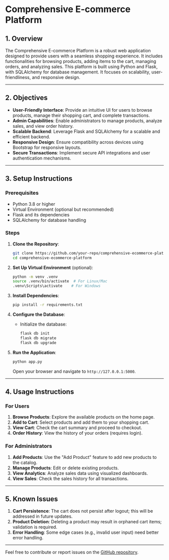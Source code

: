 # Comprehensive E-commerce Platform

## 1. Overview
The Comprehensive E-commerce Platform is a robust web application designed to provide users with a seamless shopping experience. It includes functionalities for browsing products, adding items to the cart, managing orders, and analyzing sales. This platform is built using Python and Flask, with SQLAlchemy for database management. It focuses on scalability, user-friendliness, and responsive design.

---

## 2. Objectives
- **User-Friendly Interface**: Provide an intuitive UI for users to browse products, manage their shopping cart, and complete transactions.
- **Admin Capabilities**: Enable administrators to manage products, analyze sales, and view order history.
- **Scalable Backend**: Leverage Flask and SQLAlchemy for a scalable and efficient backend.
- **Responsive Design**: Ensure compatibility across devices using Bootstrap for responsive layouts.
- **Secure Transactions**: Implement secure API integrations and user authentication mechanisms.

---

## 3. Setup Instructions

### Prerequisites
- Python 3.8 or higher
- Virtual Environment (optional but recommended)
- Flask and its dependencies
- SQLAlchemy for database handling

### Steps
1. **Clone the Repository**:
   ```bash
   git clone https://github.com/your-repo/comprehensive-ecommerce-platform.git
   cd comprehensive-ecommerce-platform
   ```

2. **Set Up Virtual Environment** (optional):
   ```bash
   python -m venv .venv
   source .venv/bin/activate  # For Linux/Mac
   .venv\Scripts\activate    # For Windows
   ```

3. **Install Dependencies**:
   ```bash
   pip install -r requirements.txt
   ```

4. **Configure the Database**:
   - Initialize the database:
     ```bash
     flask db init
     flask db migrate
     flask db upgrade
     ```

5. **Run the Application**:
   ```bash
   python app.py
   ```
   Open your browser and navigate to `http://127.0.0.1:5000`.

---

## 4. Usage Instructions

### For Users
1. **Browse Products**: Explore the available products on the home page.
2. **Add to Cart**: Select products and add them to your shopping cart.
3. **View Cart**: Check the cart summary and proceed to checkout.
4. **Order History**: View the history of your orders (requires login).

### For Administrators
1. **Add Products**: Use the "Add Product" feature to add new products to the catalog.
2. **Manage Products**: Edit or delete existing products.
3. **View Analytics**: Analyze sales data using visualized dashboards.
4. **View Sales**: Check the sales history for all transactions.

---

## 5. Known Issues
1. **Cart Persistence**: The cart does not persist after logout; this will be addressed in future updates.
2. **Product Deletion**: Deleting a product may result in orphaned cart items; validation is required.
3. **Error Handling**: Some edge cases (e.g., invalid user input) need better error handling.

---

Feel free to contribute or report issues on the [GitHub repository]().

